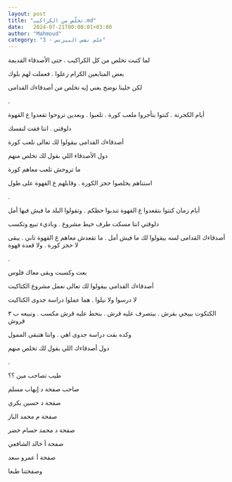 ```yaml
---
layout: post
title: "تخلّص من الكراكيب.md"
date:   2024-07-21T00:00:01+03:00
author: "Mahmoud"
category: "3 - علم نفس البيزنس"
---
```

لما كتبت تخلص من كل الكراكيب . حتى الأصدقاء
القديمة

بعض المتابعين الكرام زعلوا . فعملت لهم بلوك

لكن خلينا نوضح يعني إيه تخلص من أصدقاءك القدامى

.

أيام الكحرتة . كنتوا بتأجروا ملعب كورة . تلعبوا . وبعدين
تروحوا تقعدوا ع القهوة

دلوقتي . انتا فقت لنفسك

أصدقاءك القدامى بيقولوا لك تعالى نلعب كورة

دول الأصدقاء اللي بقول لك تخلص منهم

ما تروحش تلعب معاهم كورة

استناهم يخلصوا حجز الكورة . وقابلهم ع القهوة على
طول

.

أيام زمان كنتوا بتقعدوا ع القهوة تندبوا حظكم . وتقولوا
البلد ما فيش فيها أمل

دلوقتي انتا مسكت طرف خيط مشروع . وباديء تبيع
وتكسب

أصدقاءك القدامى لسه بيقولوا لك ما فيش أمل . ما تقعدش
معاهم ع القهوة تاني . يبقى لا حجز كورة . ولا قعدة قهوة

.

بعت وكسبت وبقى معاك فلوس

أصدقاءك القدامى بيقولوا لك تعالى نعمل مشروع
الكتاكيت

لا درسوا ولا نيلوا . هما عملوا دراسة جدوى
الكتاكيت

الكتكوت بييجي بقرش . بيتصرف عليه قرش . بنحط عليه قرش
مكسب . ونبيعه ب ٣ قروش

وكده بقت دراسة جدوى اهي . وانتا هتبقى الممول

دول أصدقاءك اللي بقول لك تخلص منهم

.

طيب تصاحب مين ؟؟

صاحب صفحة د إيهاب مسلم

صفحة د حسين بكري

صفحة م محمد الباز

صفحة د محمد حسام خضر

صفحة أ خالد الشافعي

صفحة أ عمرو سعد

وصفحتنا طبعا
